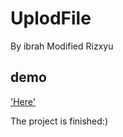# UplodFile

By ibrah Modified Rizxyu

## demo
['Here'](https://dragonupfile.herokuapp.com/)

The project is finished:)
